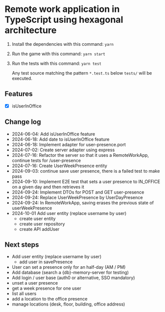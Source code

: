 # Remote work application in TypeScript using hexagonal architecture

1. Install the dependencies with this command: `yarn`
2. Run the game with this command: `yarn start`
3. Run the tests with this command: `yarn test`

   Any test source matching the pattern `*.test.ts` below `tests/` will be executed.

## Features

- [x] isUserInOffice

## Change log

- 2024-06-04: Add isUserInOffice feature
- 2024-06-18: Add date to isUserInOffice feature
- 2024-06-18: Implement adapter for user-presence.port
- 2024-07-02: Create server adapter using express
- 2024-07-16: Refactor the server so that it uses a RemoteWorkApp, continue tests for /user-presence
- 2024-07-16: Create UserWeekPresence entity
- 2024-09-03: continue save user presence, there is a failed test to make pass
- 2024-09-10: Implement E2E test that sets a user presence to IN_OFFICE on a given day and then retrieves it
- 2024-09-24: Implement DTOs for POST and GET user-presence
- 2024-09-24: Replace UserWeekPresence by UserDayPresence
- 2024-09-24: In RemoteWorkApp, saving erases the previous state of userWeekPresence
- 2024-10-01 Add user entity (replace username by user)
  - create user entity
  - create user repository
  - create API addUser

## Next steps

- Add user entity (replace username by user)
  - add user in savePresence
- User can set a presence only for an half-day (AM / PM)
- Add database (search a {db}-memory-server for testing)
- Add login / user base (auth0 or alternative, SSO mandatory)
- unset a user presence
- get a week presence for one user
- list all users
- add a location to the office presence
- manage locations (desk, floor, building, office address)
